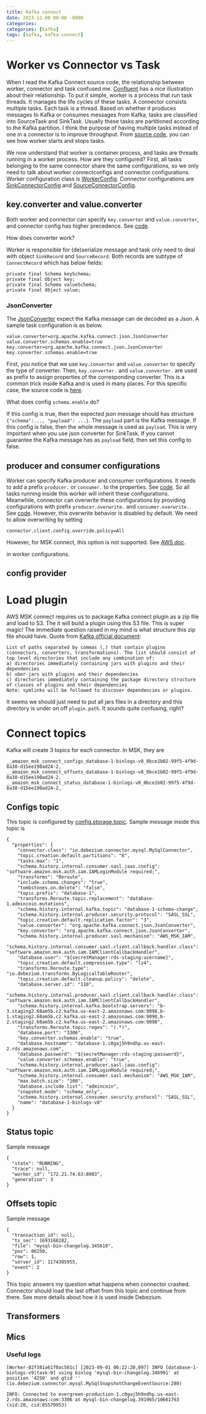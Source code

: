 ```yaml
---
title: Kafka connect
date: 2023-12-08 00:00 -0800
categories:
categories: [kafka]
tags: [kafka, kafka-connect]
---
```


# Worker vs Connector vs Task

When I read the Kafka Connect source code, the relationship between worker,
connector and task confused me.
[Confluent](https://docs.confluent.io/platform/current/connect/index.html#distributed-workers)
has a nice illustration about their relationship. To put it simple, worker is a
process that run task threads. It manages the life cycles of these tasks. A
connector consists multiple tasks. Each task is a thread. Based on whether it
produces messages to Kafka or consumes messages from Kafka, tasks are
classified into SourceTask and SinkTask. Usually these tasks are partitioned
according to the Kafka partition. I think the purpose of having multiple tasks
instead of one in a connector is to improve throughput. From
[source code](https://github.com/apache/kafka/blob/2.8.1/connect/runtime/src/main/java/org/apache/kafka/connect/runtime/Worker.java#L607-L607),
you can see how worker starts and stops tasks.

We now understand that worker is container process, and tasks are threads
running in a worker process. How are they configured? First, all tasks
belonging to the same connector share the same configurations, so we only need
to talk about worker connectconfigs and connector configurations. Worker
configuration class is
[WorkerConfig](https://github.com/apache/kafka/blob/2.8.1/connect/runtime/src/main/java/org/apache/kafka/connect/runtime/WorkerConfig.java#L53-L53).
Connector configurations are
[SinkConnectorConfig](https://github.com/apache/kafka/blob/2.8.1/connect/runtime/src/main/java/org/apache/kafka/connect/runtime/SinkConnectorConfig.java#L37-L37)
and
[SourceConnectorConfig](https://github.com/apache/kafka/blob/2.8.1/connect/runtime/src/main/java/org/apache/kafka/connect/runtime/SourceConnectorConfig.java#L39-L39).

## key.converter and value.converter

Both worker and connector can specify `key.converter` and `value.converter`,
and connector config has higher precedence. See
[code](https://github.com/apache/kafka/blob/2.8.1/connect/runtime/src/main/java/org/apache/kafka/connect/runtime/Worker.java#L532-L532).

How does converter work?

Worker is responsible for (de)serialize message and task only need to deal with
object `SinkRecord` and `SourceRecord`. Both records are subtype of
`ConnectRecord` which has below fields:

```
private final Schema keySchema;
private final Object key;
private final Schema valueSchema;
private final Object value;
```

### JsonConverter

The
[JsonConverter](https://github.com/apache/kafka/blob/2.8.1/connect/json/src/main/java/org/apache/kafka/connect/json/JsonConverter.java#L64-L64)
expect the Kafka message can de decoded as a Json. A sample task configuration
is as below.

```
value.converter=org.apache.kafka.connect.json.JsonConverter
value.converter.schemas.enable=true
key.converter=org.apache.kafka.connect.json.JsonConverter
key.converter.schemas.enable=true
```

First, you notice that we use `key.converter` and `value.converter` to specify
the type of converter. Then, `key.converter.` and `value.converter.` are used
as prefix to assign properties of the corresponding converter. This is a common
trick inside Kafka and is used in many places. For this specific case, the
source code is
[here](https://github.com/apache/kafka/blob/2.8.1/connect/runtime/src/main/java/org/apache/kafka/connect/runtime/isolation/Plugins.java#L279-L279).

What does config `schema.enable` do?

If this config is true, then the expected json message should has structure
`{"schema":..., "payload": ...}`. The `payload` part is the Kafka message. If
this config is false, then the whole message is used as `payload`. This is very
important when you use json converter for SinkTask. If you cannot guarantee the
Kafka message has as `payload` field, then set this config to false.

## producer and consumer configurations

Worker can specify Kafka producer and consumer configurations. It needs to add
a prefix `producer.` or `consumer.` to the properties. See
[code](https://github.com/apache/kafka/blob/2.8.1/connect/runtime/src/main/java/org/apache/kafka/connect/runtime/Worker.java#L697-L697).
So all tasks running inside this worker will inherit these configurations.
Meanwhile, connector can overwrite these configurations by providing
configurations with prefix `producer.overwrite.` and `consumer.overwrite.`. See
[code](https://github.com/apache/kafka/blob/2.8.1/connect/runtime/src/main/java/org/apache/kafka/connect/runtime/Worker.java#L702-L702).
However, this overwrite behavior is disabled by default. We need to allow
overwriting by setting

```
connector.client.config.override.policy=All
```

However, for MSK connect, this option is not supported. See
[AWS doc](https://docs.aws.amazon.com/msk/latest/developerguide/msk-connect-workers.html).

in worker configurations.

## config provider

# Load plugin

AWS MSK connect requires us to package Kafka connect plugin as a zip file and
load to S3. The it will build a plugin using this S3 file. This is super magic!
The immediate question raised in my mind is what structure this zip file should
have. Quote from
[Kafka official document](https://kafka.apache.org/documentation/#connectconfigs_plugin.path):

```
List of paths separated by commas (,) that contain plugins (connectors, converters, transformations). The list should consist of top level directories that include any combination of:
a) directories immediately containing jars with plugins and their dependencies
b) uber-jars with plugins and their dependencies
c) directories immediately containing the package directory structure of classes of plugins and their dependencies
Note: symlinks will be followed to discover dependencies or plugins.
```

It seems we should just need to put all jars files in a directory and this
directory is under on off `plugin.path`. It sounds quite confusing, right?

# Connect topics

Kafka will create 3 topics for each connector. In MSK, they are

```
__amazon_msk_connect_configs_database-1-binlogs-v8_0bce1b02-99f5-4f9d-8a38-d15ee190ad24-2,
__amazon_msk_connect_offsets_database-1-binlogs-v8_0bce1b02-99f5-4f9d-8a38-d15ee190ad24-2,
__amazon_msk_connect_status_database-1-binlogs-v8_0bce1b02-99f5-4f9d-8a38-d15ee190ad24-2,
```

## Configs topic

This topic is configured by
[config.storage.topic](https://kafka.apache.org/documentation/#connectconfigs_config.storage.topic).
Sample message inside this topic is

```
{
  "properties": {
    "connector.class": "io.debezium.connector.mysql.MySqlConnector",
    "topic.creation.default.partitions": "6",
    "tasks.max": "1",
    "schema.history.internal.consumer.sasl.jaas.config": "software.amazon.msk.auth.iam.IAMLoginModule required;",
    "transforms": "Reroute",
    "include.schema.changes": "true",
    "tombstones.on.delete": "false",
    "topic.prefix": "database-1",
    "transforms.Reroute.topic.replacement": "database-1.admincoin.mutations",
    "schema.history.internal.kafka.topic": "database-1-schema-change",
    "schema.history.internal.producer.security.protocol": "SASL_SSL",
    "topic.creation.default.replication.factor": "3",
    "value.converter": "org.apache.kafka.connect.json.JsonConverter",
    "key.converter": "org.apache.kafka.connect.json.JsonConverter",
    "schema.history.internal.producer.sasl.mechanism": "AWS_MSK_IAM",
    "schema.history.internal.consumer.sasl.client.callback.handler.class": "software.amazon.msk.auth.iam.IAMClientCallbackHandler",
    "database.user": "${secretManager:rds-staging:username}",
    "topic.creation.default.compression.type": "lz4",
    "transforms.Reroute.type": "io.debezium.transforms.ByLogicalTableRouter",
    "topic.creation.default.cleanup.policy": "delete",
    "database.server.id": "110",
    "schema.history.internal.producer.sasl.client.callback.handler.class": "software.amazon.msk.auth.iam.IAMClientCallbackHandler",
    "schema.history.internal.kafka.bootstrap.servers": "b-3.staging2.68am5b.c2.kafka.us-east-2.amazonaws.com:9098,b-1.staging2.68am5b.c2.kafka.us-east-2.amazonaws.com:9098,b-2.staging2.68am5b.c2.kafka.us-east-2.amazonaws.com:9098",
    "transforms.Reroute.topic.regex": "(.*)",
    "database.port": "3306",
    "key.converter.schemas.enable": "true",
    "database.hostname": "database-1.c0gaj5h9ndhp.us-east-2.rds.amazonaws.com",
    "database.password": "${secretManager:rds-staging:password}",
    "value.converter.schemas.enable": "true",
    "schema.history.internal.producer.sasl.jaas.config": "software.amazon.msk.auth.iam.IAMLoginModule required;",
    "schema.history.internal.consumer.sasl.mechanism": "AWS_MSK_IAM",
    "max.batch.size": "100",
    "database.include.list": "admincoin",
    "snapshot.mode": "schema_only",
    "schema.history.internal.consumer.security.protocol": "SASL_SSL",
    "name": "database-1-binlogs-v8"
  }
}
```

## Status topic

Sample message

```
{
  "state": "RUNNING",
  "trace": null,
  "worker_id": "172.21.74.63:8083",
  "generation": 3
}
```

## Offsets topic

Sample message

```
{
  "transaction_id": null,
  "ts_sec": 1693168282,
  "file": "mysql-bin-changelog.345610",
  "pos": 86250,
  "row": 1,
  "server_id": 1174305955,
  "event": 2
}
```

This topic answers my question what happens when connector crashed. Connector
should load the last offset from this topic and continue from there. See more
details about how it is used inside Debezium.

## Transformers

## Mics

### Useful logs

```
[Worker-02f381a61f0ac581c] [2023-09-01 06:22:20,097] INFO [database-1-binlogs-v9|task-0] using binlog 'mysql-bin-changelog.346991' at position '4250' and gtid '' (io.debezium.connector.mysql.MySqlSnapshotChangeEventSource:280)

INFO: Connected to evergreen-production-1.c0gaj5h9ndhp.us-east-2.rds.amazonaws.com:3306 at mysql-bin-changelog.391965/10661763 (sid:20, cid:85570953)
```
